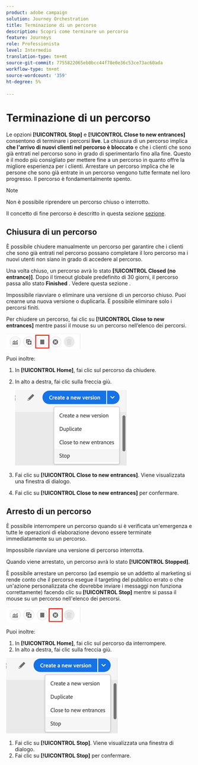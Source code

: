 ```yaml
---
product: adobe campaign
solution: Journey Orchestration
title: Terminazione di un percorso
description: Scopri come terminare un percorso
feature: Journeys
role: Professionista
level: Intermedio
translation-type: tm+mt
source-git-commit: 7755822065eb0bcc44f78e0e36c53ce73ac60ada
workflow-type: tm+mt
source-wordcount: '359'
ht-degree: 5%

---
```



# Terminazione di un percorso

Le opzioni **[!UICONTROL Stop]** e **[!UICONTROL Close to new entrances]** consentono di terminare i percorsi **live**. La chiusura di un percorso implica **che l&#39;arrivo di nuovi clienti nel percorso è bloccato** e che i clienti che sono già entrati nel percorso sono in grado di sperimentarlo fino alla fine. Questo è il modo più consigliato per mettere fine a un percorso in quanto offre la migliore esperienza per i clienti. Arrestare un percorso implica che le persone che sono già entrate in un percorso vengono tutte fermate nel loro progresso. Il percorso è fondamentalmente spento.

>[!NOTE]
>
>Non è possibile riprendere un percorso chiuso o interrotto.
>
>Il concetto di fine percorso è descritto in questa sezione [sezione](../building-journeys/journey.md#ending_a_journey).

## Chiusura di un percorso

È possibile chiudere manualmente un percorso per garantire che i clienti che sono già entrati nel percorso possano completare il loro percorso ma i nuovi utenti non siano in grado di accedere al percorso.

Una volta chiuso, un percorso avrà lo stato **[!UICONTROL Closed (no entrance)]**. Dopo il timeout globale predefinito di 30 giorni, il percorso passa allo stato **Finished** . Vedere questa sezione [](../building-journeys/changing-properties.md#entrance).

Impossibile riavviare o eliminare una versione di un percorso chiuso. Puoi crearne una nuova versione o duplicarla. È possibile eliminare solo i percorsi finiti.

Per chiudere un percorso, fai clic su **[!UICONTROL Close to new entrances]** mentre passi il mouse su un percorso nell’elenco dei percorsi.

![](../assets/do-not-localize/journey-finish-quick-action.png)

Puoi inoltre:

1. In **[!UICONTROL Home]**, fai clic sul percorso da chiudere.
1. In alto a destra, fai clic sulla freccia giù.

   ![](../assets/finish_drop_down_list.png)

1. Fai clic su **[!UICONTROL Close to new entrances]**. Viene visualizzata una finestra di dialogo.
1. Fai clic su **[!UICONTROL Close to new entrances]** per confermare.

## Arresto di un percorso

È possibile interrompere un percorso quando si è verificata un&#39;emergenza e tutte le operazioni di elaborazione devono essere terminate immediatamente su un percorso.

Impossibile riavviare una versione di percorso interrotta.

Quando viene arrestato, un percorso avrà lo stato **[!UICONTROL Stopped]**.

È possibile arrestare un percorso (ad esempio se un addetto al marketing si rende conto che il percorso esegue il targeting del pubblico errato o che un&#39;azione personalizzata che dovrebbe inviare i messaggi non funziona correttamente) facendo clic su **[!UICONTROL Stop]** mentre si passa il mouse su un percorso nell&#39;elenco dei percorsi.

![](../assets/do-not-localize/journey-stop-quick-action.png)

Puoi inoltre:

1. In **[!UICONTROL Home]**, fai clic sul percorso da interrompere.
1. In alto a destra, fai clic sulla freccia giù.

![](../assets/finish_drop_down_list.png)

1. Fai clic su **[!UICONTROL Stop]**. Viene visualizzata una finestra di dialogo.
1. Fai clic su **[!UICONTROL Stop]** per confermare.
